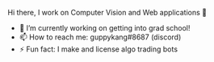 Hi there, I work on Computer Vision and Web applications 👋

- 🔭 I’m currently working on getting into grad school!
- 📫 How to reach me: guppykang#8687 (discord)
- ⚡ Fun fact: I make and license algo trading bots
